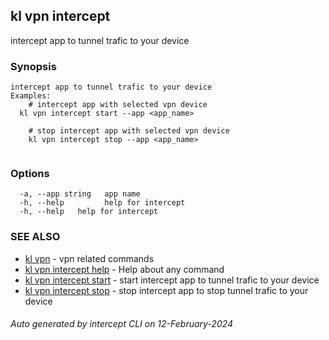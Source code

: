 ## kl vpn intercept

intercept app to tunnel trafic to your device

### Synopsis

```
intercept app to tunnel trafic to your device
Examples:
	# intercept app with selected vpn device
  kl vpn intercept start --app <app_name>

	# stop intercept app with selected vpn device
	kl vpn intercept stop --app <app_name>
	
```

### Options

```
  -a, --app string   app name
  -h, --help         help for intercept
  -h, --help   help for intercept
```

### SEE ALSO

* [kl vpn](kl_vpn.md)  - vpn related commands
* [kl vpn intercept help](kl_vpn_intercept_help.md)  - Help about any command
* [kl vpn intercept start](kl_vpn_intercept_start.md)  - start intercept app to tunnel trafic to your device
* [kl vpn intercept stop](kl_vpn_intercept_stop.md)  - stop intercept app to stop tunnel trafic to your device

###### Auto generated by intercept CLI on 12-February-2024
